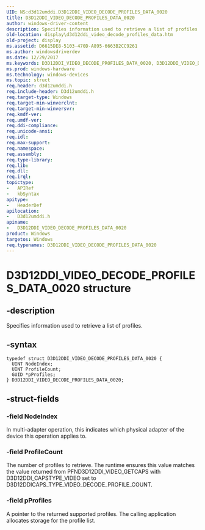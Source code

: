 ```yaml
---
UID: NS:d3d12umddi.D3D12DDI_VIDEO_DECODE_PROFILES_DATA_0020
title: D3D12DDI_VIDEO_DECODE_PROFILES_DATA_0020
author: windows-driver-content
description: Specifies information used to retrieve a list of profiles.
old-location: display\d3d12ddi_video_decode_profiles_data.htm
old-project: display
ms.assetid: D6615DE8-5103-470D-A895-6663B2CC9261
ms.author: windowsdriverdev
ms.date: 12/29/2017
ms.keywords: D3D12DDI_VIDEO_DECODE_PROFILES_DATA_0020, D3D12DDI_VIDEO_DECODE_PROFILES_DATA_0020 structure [Display Devices], display.d3d12ddi_video_decode_profiles_data, d3d12umddi/D3D12DDI_VIDEO_DECODE_PROFILES_DATA_0020
ms.prod: windows-hardware
ms.technology: windows-devices
ms.topic: struct
req.header: d3d12umddi.h
req.include-header: D3d12umddi.h
req.target-type: Windows
req.target-min-winverclnt: 
req.target-min-winversvr: 
req.kmdf-ver: 
req.umdf-ver: 
req.ddi-compliance: 
req.unicode-ansi: 
req.idl: 
req.max-support: 
req.namespace: 
req.assembly: 
req.type-library: 
req.lib: 
req.dll: 
req.irql: 
topictype: 
-	APIRef
-	kbSyntax
apitype: 
-	HeaderDef
apilocation: 
-	D3d12umddi.h
apiname: 
-	D3D12DDI_VIDEO_DECODE_PROFILES_DATA_0020
product: Windows
targetos: Windows
req.typenames: D3D12DDI_VIDEO_DECODE_PROFILES_DATA_0020
---
```


# D3D12DDI_VIDEO_DECODE_PROFILES_DATA_0020 structure


## -description


Specifies information used to retrieve a list of profiles. 


## -syntax


````
typedef struct D3D12DDI_VIDEO_DECODE_PROFILES_DATA_0020 {
  UINT NodeIndex;
  UINT ProfileCount;
  GUID *pProfiles;
} D3D12DDI_VIDEO_DECODE_PROFILES_DATA_0020;
````


## -struct-fields




### -field NodeIndex

In multi-adapter operation, this indicates which physical adapter of the device this operation applies to.


### -field ProfileCount

The number of profiles to retrieve.  The runtime ensures this value matches the value returned from PFND3D12DDI_VIDEO_GETCAPS with D3D12DDI_CAPSTYPE_VIDEO set to D3D12DDICAPS_TYPE_VIDEO_DECODE_PROFILE_COUNT.


### -field pProfiles

A pointer to the returned supported profiles.  The calling application allocates storage for the profile list.

